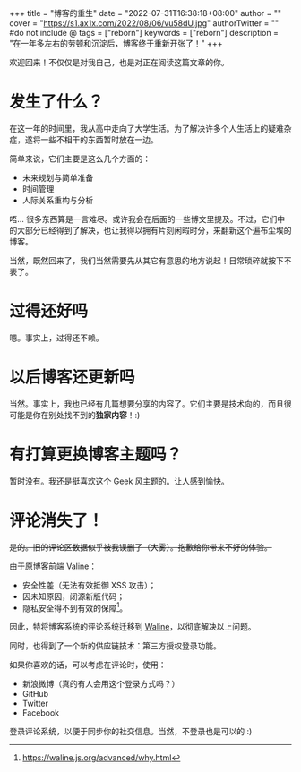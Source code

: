 +++
title = "博客的重生"
date = "2022-07-31T16:38:18+08:00"
author = ""
cover = "https://s1.ax1x.com/2022/08/06/vu58dU.jpg"
authorTwitter = "" #do not include @
tags = ["reborn"]
keywords = ["reborn"]
description = "在一年多左右的劳顿和沉淀后，博客终于重新开张了！"
+++

欢迎回来！不仅仅是对我自己，也是对正在阅读这篇文章的你。

# 发生了什么？
在这一年的时间里，我从高中走向了大学生活。为了解决许多个人生活上的疑难杂症，遂将一些不相干的东西暂时放在一边。

简单来说，它们主要是这么几个方面的：
- 未来规划与简单准备
- 时间管理
- 人际关系重构与分析

唔... 很多东西算是一言难尽。或许我会在后面的一些博文里提及。不过，它们中的大部分已经得到了解决，也让我得以拥有片刻闲暇时分，来翻新这个遍布尘埃的博客。

当然，既然回来了，我们当然需要先从其它有意思的地方说起！日常琐碎就按下不表了。

# 过得还好吗
嗯。事实上，过得还不赖。

# 以后博客还更新吗
当然。事实上，我也已经有几篇想要分享的内容了。它们主要是技术向的，而且很可能是你在别处找不到的**独家内容**！:)

# 有打算更换博客主题吗？
暂时没有。我还是挺喜欢这个 Geek 风主题的。让人感到愉快。

# 评论消失了！
~~是的。旧的评论区数据似乎被我误删了（大雾）。抱歉给你带来不好的体验。~~

由于原博客前端 Valine：
- 安全性差（无法有效抵御 XSS 攻击）；
- 因未知原因，闭源新版代码；
- 隐私安全得不到有效的保障[^2]。

因此，特将博客系统的评论系统迁移到 [Waline](https://waline.js.org)，以彻底解决以上问题。

同时，也得到了一个新的供应链技术：第三方授权登录功能。

如果你喜欢的话，可以考虑在评论时，使用：
- 新浪微博（真的有人会用这个登录方式吗？）
- GitHub
- Twitter
- Facebook

登录评论系统，以便于同步你的社交信息。当然，不登录也是可以的 :)

[^2]: https://waline.js.org/advanced/why.html